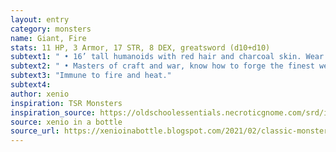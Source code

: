 ```yaml
---
layout: entry 
category: monsters
name: Giant, Fire
stats: 11 HP, 3 Armor, 17 STR, 8 DEX, greatsword (d10+d10)
subtext1: " • 16’ tall humanoids with red hair and charcoal skin. Wear heavy armor made of brass, bronze or copper. Dwell in fortresses built near volcanoes."
subtext2: " • Masters of craft and war, know how to forge the finest weaponry."
subtext3: "Immune to fire and heat."
subtext4: 
author: xenio
inspiration: TSR Monsters
inspiration_source: https://oldschoolessentials.necroticgnome.com/srd/index.php/Monster_Descriptions
source: xenio in a bottle
source_url: https://xenioinabottle.blogspot.com/2021/02/classic-monsters-for-cairnito-part-1.html
---
```

